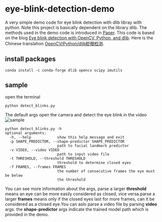 # eye-blink-detection-demo

A very simple demo code for eye blink detection with dlib libray with python.
Note this project is basically dependent on the library dlib. 
The methods used in the demo code is introduced in [Paper](http://vision.fe.uni-lj.si/cvww2016/proceedings/papers/05.pdf?spm=a2c4e.11153940.blogcont336184.6.28a771e8bHtjbJ&file=05.pdf). 
This code is based on the blog [Eye blink detection with OpenCV, Python, and dlib](https://www.pyimagesearch.com/2017/04/24/eye-blink-detection-opencv-python-dlib/). 
Here is the Chinese translation [OpenCV/Python/dlib眨眼检测](https://yq.aliyun.com/articles/336184). 

## install packages
```
conda install -c conda-forge dlib opencv scipy imutils
```

## sample 
open the terminal 
```
python detect_blinks.py
```
The default args open the camera and detect the eye blink in the video
![sample](https://github.com/mans-men/eye-blink-detection-demo/blob/master/sample.png)

```
python detect_blinks.py -h
optional arguments:
  -h, --help            show this help message and exit
  -p SHAPE_PREDICTOR, --shape-predictor SHAPE_PREDICTOR
                        path to facial landmark predictor
  -v VIDEO, --video VIDEO
                        path to input video file
  -t THRESHOLD, --threshold THRESHOLD
                        threshold to determine closed eyes
  -f FRAMES, --frames FRAMES
                        the number of consecutive frames the eye must be below
                        the threshold
```
You can see more information about the args, parse a larger **threshold** means an eye can be more easily considered as closed, vice versa.parse a larger **frames** means only if the closed eyes last for more frames, can it be considered as a closed eye.You can aslo parse a video file by parsing **video** args. the **shape-predictor** args indicate the trained model path which is provided in the demo.

